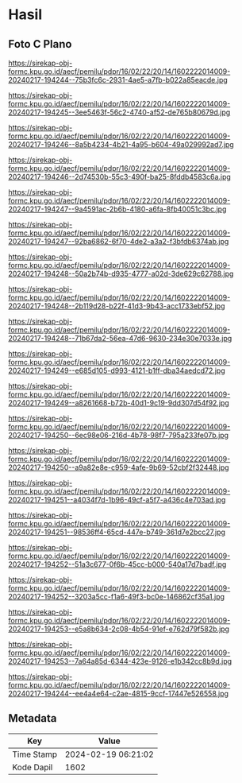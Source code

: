# Hasil

## Foto C Plano

https://sirekap-obj-formc.kpu.go.id/aecf/pemilu/pdpr/16/02/22/20/14/1602222014009-20240217-194244--75b3fc6c-2931-4ae5-a7fb-b022a85eacde.jpg

https://sirekap-obj-formc.kpu.go.id/aecf/pemilu/pdpr/16/02/22/20/14/1602222014009-20240217-194245--3ee5463f-56c2-4740-af52-de765b80679d.jpg

https://sirekap-obj-formc.kpu.go.id/aecf/pemilu/pdpr/16/02/22/20/14/1602222014009-20240217-194246--8a5b4234-4b21-4a95-b604-49a029992ad7.jpg

https://sirekap-obj-formc.kpu.go.id/aecf/pemilu/pdpr/16/02/22/20/14/1602222014009-20240217-194246--2d74530b-55c3-490f-ba25-8fddb4583c6a.jpg

https://sirekap-obj-formc.kpu.go.id/aecf/pemilu/pdpr/16/02/22/20/14/1602222014009-20240217-194247--9a4591ac-2b6b-4180-a6fa-8fb40051c3bc.jpg

https://sirekap-obj-formc.kpu.go.id/aecf/pemilu/pdpr/16/02/22/20/14/1602222014009-20240217-194247--92ba6862-6f70-4de2-a3a2-f3bfdb6374ab.jpg

https://sirekap-obj-formc.kpu.go.id/aecf/pemilu/pdpr/16/02/22/20/14/1602222014009-20240217-194248--50a2b74b-d935-4777-a02d-3de629c62788.jpg

https://sirekap-obj-formc.kpu.go.id/aecf/pemilu/pdpr/16/02/22/20/14/1602222014009-20240217-194248--2b119d28-b22f-41d3-9b43-acc1733ebf52.jpg

https://sirekap-obj-formc.kpu.go.id/aecf/pemilu/pdpr/16/02/22/20/14/1602222014009-20240217-194248--71b67da2-56ea-47d6-9630-234e30e7033e.jpg

https://sirekap-obj-formc.kpu.go.id/aecf/pemilu/pdpr/16/02/22/20/14/1602222014009-20240217-194249--e685d105-d993-4121-b1ff-dba34aedcd72.jpg

https://sirekap-obj-formc.kpu.go.id/aecf/pemilu/pdpr/16/02/22/20/14/1602222014009-20240217-194249--a8261668-b72b-40d1-9c19-9dd307d54f92.jpg

https://sirekap-obj-formc.kpu.go.id/aecf/pemilu/pdpr/16/02/22/20/14/1602222014009-20240217-194250--6ec98e06-216d-4b78-98f7-795a233fe07b.jpg

https://sirekap-obj-formc.kpu.go.id/aecf/pemilu/pdpr/16/02/22/20/14/1602222014009-20240217-194250--a9a82e8e-c959-4afe-9b69-52cbf2f32448.jpg

https://sirekap-obj-formc.kpu.go.id/aecf/pemilu/pdpr/16/02/22/20/14/1602222014009-20240217-194251--a4034f7d-1b96-49cf-a5f7-a436c4e703ad.jpg

https://sirekap-obj-formc.kpu.go.id/aecf/pemilu/pdpr/16/02/22/20/14/1602222014009-20240217-194251--98536ff4-65cd-447e-b749-361d7e2bcc27.jpg

https://sirekap-obj-formc.kpu.go.id/aecf/pemilu/pdpr/16/02/22/20/14/1602222014009-20240217-194252--51a3c677-0f6b-45cc-b000-540a17d7badf.jpg

https://sirekap-obj-formc.kpu.go.id/aecf/pemilu/pdpr/16/02/22/20/14/1602222014009-20240217-194252--3203a5cc-f1a6-49f3-bc0e-146862cf35a1.jpg

https://sirekap-obj-formc.kpu.go.id/aecf/pemilu/pdpr/16/02/22/20/14/1602222014009-20240217-194253--e5a8b634-2c08-4b54-91ef-e762d79f582b.jpg

https://sirekap-obj-formc.kpu.go.id/aecf/pemilu/pdpr/16/02/22/20/14/1602222014009-20240217-194253--7a64a85d-6344-423e-9126-e1b342cc8b9d.jpg

https://sirekap-obj-formc.kpu.go.id/aecf/pemilu/pdpr/16/02/22/20/14/1602222014009-20240217-194244--ee4a4e64-c2ae-4815-9ccf-17447e526558.jpg


## Metadata

| Key        | Value               |
| ---------- | ------------------- |
| Time Stamp | 2024-02-19 06:21:02 |
| Kode Dapil | 1602                |



